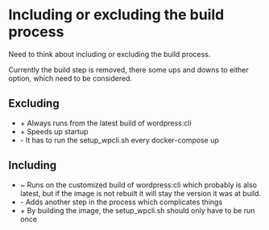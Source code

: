 # Including or excluding the build process

Need to think about including or excluding the build process.

Currently the build step is removed, there some ups and downs to either option, which need to be considered.

## Excluding

- \+ Always runs from the latest build of wordpress:cli
- \+ Speeds up startup
- \- It has to run the setup_wpcli.sh every docker-compose up

## Including

- \~ Runs on the customized build of wordpress:cli which probably is also latest, but if the image is not rebuilt it will stay the version it was at build.
- \- Adds another step in the process which complicates things
- \+ By building the image, the setup_wpcli.sh should only have to be run once
